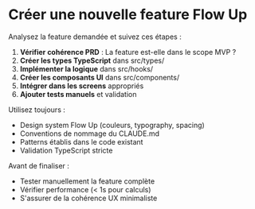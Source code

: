 # Créer une nouvelle feature Flow Up

Analysez la feature demandée et suivez ces étapes :

1. **Vérifier cohérence PRD** : La feature est-elle dans le scope MVP ?
2. **Créer les types TypeScript** dans src/types/
3. **Implémenter la logique** dans src/hooks/
4. **Créer les composants UI** dans src/components/
5. **Intégrer dans les screens** appropriés
6. **Ajouter tests manuels** et validation

Utilisez toujours :

- Design system Flow Up (couleurs, typography, spacing)
- Conventions de nommage du CLAUDE.md
- Patterns établis dans le code existant
- Validation TypeScript stricte

Avant de finaliser :

- Tester manuellement la feature complète
- Vérifier performance (< 1s pour calculs)
- S'assurer de la cohérence UX minimaliste
